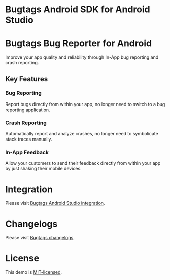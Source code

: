 Bugtags Android SDK for Android Studio
===================
# Bugtags Bug Reporter for Android

Improve your app quality and reliability through In-App bug reporting and crash reporting.

## Key Features

### Bug Reporting

Report bugs directly from within your app, no longer need to switch to a bug reporting application.

### Crash Reporting

Automatically report and analyze crashes, no longer need to symbolicate stack traces manually.

### In-App Feedback

Allow your customers to send their feedback directly from within your app by just shaking their mobile devices. 

# Integration

Please visit [Bugtags Android Studio integration](https://docs.bugtags.io/start/integrate/android/maven.html).

# Changelogs

Please visit [Bugtags changelogs](https://docs.bugtags.io/changelog/android.html).

# License
This demo is [MIT-licensed](LICENSE).

